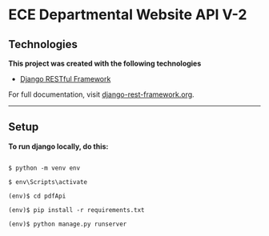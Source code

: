# ECE Departmental Website API V-2

## Technologies

**This project was created with the following technologies**

* [Django RESTful Framework](https://github.com/encode/django-rest-framework)

For full documentation, visit [django-rest-framework.org](https://www.django-rest-framework.org/).





---

## Setup

**To run django locally, do this:**

```

$ python -m venv env

$ env\Scripts\activate

(env)$ cd pdfApi

(env)$ pip install -r requirements.txt

(env)$ python manage.py runserver

```









